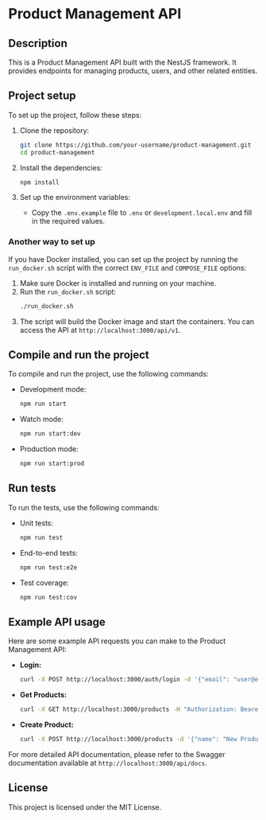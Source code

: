 # Product Management API

## Description

This is a Product Management API built with the NestJS framework. It provides endpoints for managing products, users, and other related entities.

## Project setup

To set up the project, follow these steps:

1. Clone the repository:

   ```bash
   git clone https://github.com/your-username/product-management.git
   cd product-management
   ```

2. Install the dependencies:

   ```bash
   npm install
   ```

3. Set up the environment variables:
   - Copy the `.env.example` file to `.env` or `development.local.env` and fill in the required values.

### Another way to set up

If you have Docker installed, you can set up the project by running the `run_docker.sh` script with the correct `ENV_FILE` and `COMPOSE_FILE` options:

1. Make sure Docker is installed and running on your machine.
2. Run the `run_docker.sh` script:
   ```bash
   ./run_docker.sh
   ```
3. The script will build the Docker image and start the containers. You can access the API at `http://localhost:3000/api/v1`.

## Compile and run the project

To compile and run the project, use the following commands:

- Development mode:

  ```bash
  npm run start
  ```

- Watch mode:

  ```bash
  npm run start:dev
  ```

- Production mode:
  ```bash
  npm run start:prod
  ```

## Run tests

To run the tests, use the following commands:

- Unit tests:

  ```bash
  npm run test
  ```

- End-to-end tests:

  ```bash
  npm run test:e2e
  ```

- Test coverage:
  ```bash
  npm run test:cov
  ```

## Example API usage

Here are some example API requests you can make to the Product Management API:

- **Login:**

  ```bash
  curl -X POST http://localhost:3000/auth/login -d '{"email": "user@example.com", "password": "password"}' -H "Content-Type: application/json"
  ```

- **Get Products:**

  ```bash
  curl -X GET http://localhost:3000/products -H "Authorization: Bearer YOUR_JWT_TOKEN"
  ```

- **Create Product:**
  ```bash
  curl -X POST http://localhost:3000/products -d '{"name": "New Product", "price": 100}' -H "Content-Type: application/json" -H "Authorization: Bearer YOUR_JWT_TOKEN"
  ```

For more detailed API documentation, please refer to the Swagger documentation available at `http://localhost:3000/api/docs`.

## License

This project is licensed under the MIT License.
